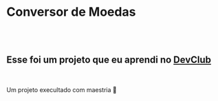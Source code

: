 <h1>Conversor de Moedas</h1>
<br>
<br>
<h2>Esse foi um projeto que eu aprendi no <a href="httpps//rodolfomori.com.br/devclub">DevClub</a></h2>
<br>
<p>Um projeto execultado com maestria 🚀</p>
